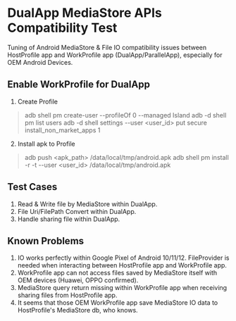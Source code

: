# DualApp MediaStore APIs Compatibility Test

Tuning of Android MediaStore & File IO compatibility issues between HostProfile app and
WorkProfile app (DualApp/ParallelApp), especially for OEM Android Devices.

## Enable WorkProfile for DualApp

1. Create Profile
> adb shell pm create-user --profileOf 0 --managed Island
> adb -d shell pm list users
> adb -d shell settings --user <user_id> put secure install_non_market_apps 1

2. Install apk to Profile
> adb push <apk_path> /data/local/tmp/android.apk
> adb shell pm install -r -t --user <user_id> /data/local/tmp/android.apk

## Test Cases

1. Read & Write file by MediaStore within DualApp.
2. File Uri/FilePath Convert within DualApp.
3. Handle sharing file  within DualApp.

## Known Problems

1. IO works perfectly within Google Pixel of Android 10/11/12. FileProvider is needed when interacting
between HostProfile app and WorkProfile app.
2. WorkProfile app can not access files saved by MediaStore itself with OEM devices (Huawei, OPPO confirmed).
3. MediaStore query return missing within WorkProfile app when receiving sharing files from HostProfile app.
4. It seems that those OEM WorkProfile app save MediaStore IO data to HostProfile's MediaStore db, who knows.

